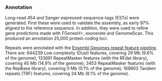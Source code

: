### Annotation

Long-read 454 and Sanger expressed-sequence-tags (ESTs) were generated.
First these were used to validate the assembly, as early 97% aligned to
the reference sequence. In addition, they were used to refine gene
predictions made with FGenesH+, exonerate and GenomeScan. This produced
an annotation 25,000 protein coding loci.

Repeats were annotated with the [Ensembl Genomes repeat feature
pipeline](http://plants.ensembl.org/info/genome/annotation/repeat_features.html). There
are: 644239 Low complexity (Dust) features, covering 29 Mb (9.6% of the
genome); 133691 RepeatMasker features (with the REdat library), covering
45 Mb (14.9% of the genome); 3453 RepeatMasker features (with the
RepBase library), covering 0 Mb (0.1% of the genome); 169903 Tandem
repeats (TRF) features, covering 24 Mb (8.1% of the genome).
